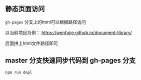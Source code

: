 
## 静态页面访问
`gh-pages` 分支上的html可以根据路径访问

以当前项目为例：
https://wenfujie.github.io/document-library/

后面拼上html文件路径即可

## master 分支快速同步代码到 gh-pages 分支
```bash
npm run depl 
```
